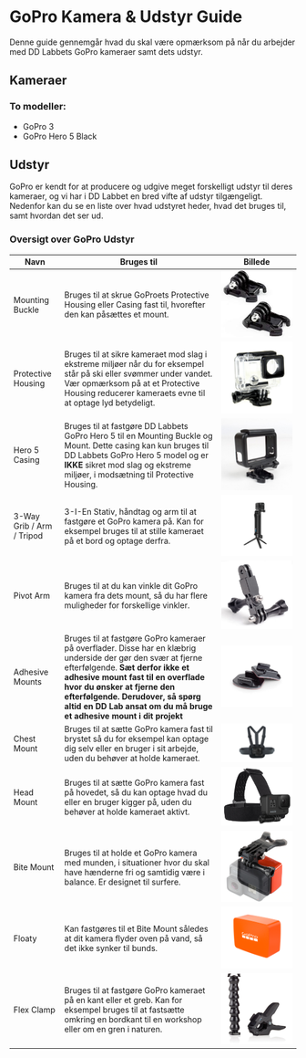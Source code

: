 # GoPro Kamera & Udstyr Guide
Denne guide gennemgår hvad du skal være opmærksom på når du arbejder med DD Labbets GoPro kameraer samt dets udstyr.

## Kameraer

### To modeller:
* GoPro 3
* GoPro Hero 5 Black

## Udstyr
GoPro er kendt for at producere og udgive meget forskelligt udstyr til deres kameraer, og vi har i DD Labbet en bred vifte af udstyr tilgængeligt. Nedenfor kan du se en liste over hvad udstyret heder, hvad det bruges til, samt hvordan det ser ud. 

### Oversigt over GoPro Udstyr
| Navn        | Bruges til           | Billede  |
| ------------- |-------------| :-----:|
| Mounting Buckle | Bruges til at skrue GoProets Protective Housing eller Casing fast til, hvorefter den kan påsættes et mount. |    ![alt text](go-pro-udstyr-billeder/mounting-buckle.jpg) |
| Protective Housing      | Bruges til at sikre kameraet mod slag i ekstreme miljøer når du for eksempel står på ski eller svømmer under vandet. Vær opmærksom på at et Protective Housing reducerer kameraets evne til at optage lyd betydeligt. | ![alt text](go-pro-udstyr-billeder/protective-housing.png) |
| Hero 5 Casing      | Bruges til at fastgøre DD Labbets GoPro Hero 5 til en Mounting Buckle og Mount. Dette casing kan kun bruges til DD Labbets GoPro Hero 5 model og er **IKKE** sikret mod slag og ekstreme miljøer, i modsætning til Protective Housing. | ![alt text](go-pro-udstyr-billeder/hero-5-case.jpg) |
| 3-Way Grib / Arm / Tripod | 3-I-En Stativ, håndtag og arm til at fastgøre et GoPro kamera på. Kan for eksempel bruges til at stille kameraet på et bord og optage derfra.  |    ![alt text](go-pro-udstyr-billeder/grib-arm-tripod.png) |
| Pivot Arm | Bruges til at du kan vinkle dit GoPro kamera fra dets mount, så du har flere muligheder for forskellige vinkler.  |    ![alt text](go-pro-udstyr-billeder/pivot_arm.jpg) |
| Adhesive Mounts      | Bruges til at fastgøre GoPro kameraer på overflader. Disse har en klæbrig underside der gør den svær at fjerne efterfølgende. **Sæt derfor ikke et adhesive mount fast til en overflade hvor du ønsker at fjerne den efterfølgende. Derudover, så spørg altid en DD Lab ansat om du må bruge et adhesive mount i dit projekt** |   ![alt text](go-pro-udstyr-billeder/curved-flat-adhesive-mounts.png) |
| Chest Mount | Bruges til at sætte GoPro kamera fast til brystet så du for eksempel kan optage dig selv eller en bruger i sit arbejde, uden du behøver at holde kameraet. |    ![alt text](go-pro-udstyr-billeder/chest-mount.jpg) |
| Head Mount | Bruges til at sætte GoPro kamera fast på hovedet, så du kan optage hvad du eller en bruger kigger på, uden du behøver at holde kameraet aktivt. |    ![alt text](go-pro-udstyr-billeder/head-mount.PNG) |
| Bite Mount | Bruges til at holde et GoPro kamera med munden, i situationer hvor du skal have hænderne fri og samtidig være i balance. Er designet til surfere. |    ![alt text](go-pro-udstyr-billeder/bite-mount.jpg) |
| Floaty | Kan fastgøres til et Bite Mount således at dit kamera flyder oven på vand, så det ikke synker til bunds. |    ![alt text](go-pro-udstyr-billeder/floaty.png) |
| Flex Clamp | Bruges til at fastgøre GoPro kameraet på en kant eller et greb. Kan for eksempel bruges til at fastsætte omkring en bordkant til en workshop eller om en gren i naturen.  |    ![alt text](go-pro-udstyr-billeder/flex-clamp.jpg) |
